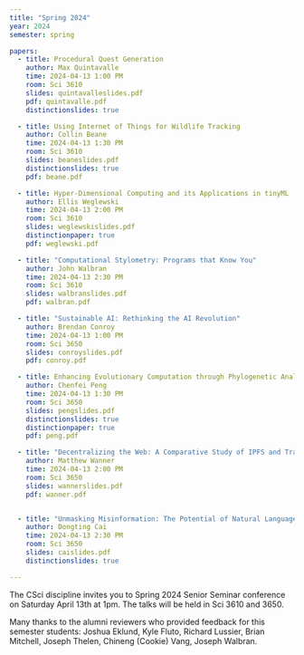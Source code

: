 ```yaml
---
title: "Spring 2024"
year: 2024
semester: spring

papers:
  - title: Procedural Quest Generation
    author: Max Quintavalle
    time: 2024-04-13 1:00 PM
    room: Sci 3610
    slides: quintavalleslides.pdf
    pdf: quintavalle.pdf
    distinctionslides: true

  - title: Using Internet of Things for Wildlife Tracking
    author: Collin Beane
    time: 2024-04-13 1:30 PM
    room: Sci 3610
    slides: beaneslides.pdf
    distinctionslides: true
    pdf: beane.pdf

  - title: Hyper-Dimensional Computing and its Applications in tinyML
    author: Ellis Weglewski
    time: 2024-04-13 2:00 PM
    room: Sci 3610
    slides: weglewskislides.pdf
    distinctionpaper: true
    pdf: weglewski.pdf

  - title: "Computational Stylometry: Programs that Know You"
    author: John Walbran
    time: 2024-04-13 2:30 PM
    room: Sci 3610
    slides: walbranslides.pdf
    pdf: walbran.pdf

  - title: "Sustainable AI: Rethinking the AI Revolution"
    author: Brendan Conroy
    time: 2024-04-13 1:00 PM
    room: Sci 3650
    slides: conroyslides.pdf
    pdf: conroy.pdf

  - title: Enhancing Evolutionary Computation through Phylogenetic Analysis
    author: Chenfei Peng
    time: 2024-04-13 1:30 PM
    room: Sci 3650
    slides: pengslides.pdf
    distinctionslides: true
    distinctionpaper: true
    pdf: peng.pdf

  - title: "Decentralizing the Web: A Comparative Study of IPFS and Traditional Client-Server Models"
    author: Matthew Wanner
    time: 2024-04-13 2:00 PM
    room: Sci 3650
    slides: wannerslides.pdf
    pdf: wanner.pdf


  - title: "Unmasking Misinformation: The Potential of Natural Language Processing (NLP) - presentation only"
    author: Dongting Cai
    time: 2024-04-13 2:30 PM
    room: Sci 3650
    slides: caislides.pdf
    distinctionslides: true

---
```


The CSci discipline invites you to Spring 2024 Senior Seminar conference on
Saturday April 13th at 1pm.
The talks will be held in Sci 3610 and 3650.

Many thanks to the alumni reviewers who provided feedback for this semester students: Joshua Eklund, Kyle Fluto, Richard Lussier, Brian Mitchell, Joseph Thelen, Chineng (Cookie) Vang, Joseph Walbran.





